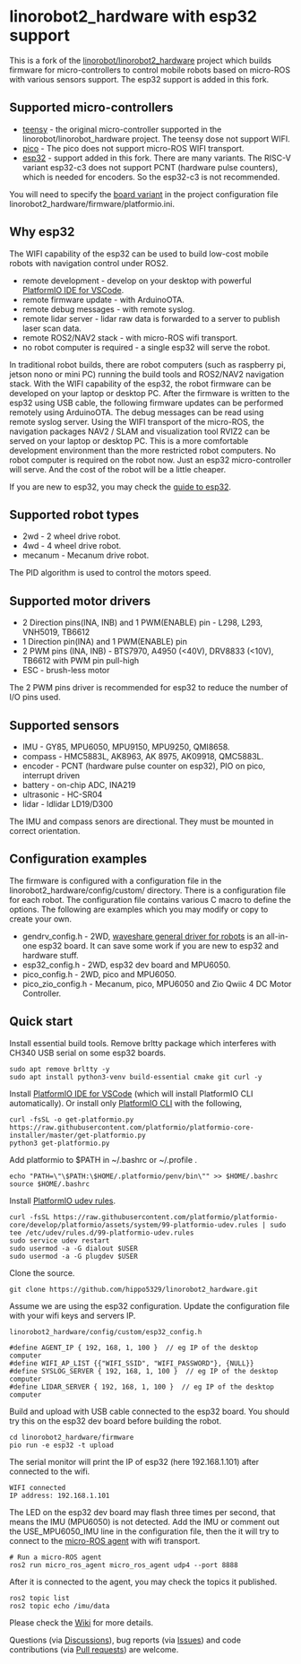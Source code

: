 # linorobot2_hardware with esp32 support

This is a fork of the [linorobot/linorobot2_hardware](https://github.com/linorobot/linorobot2_hardware) project which builds firmware for micro-controllers to control mobile robots based on micro-ROS with various sensors support. The esp32 support is added in this fork.

## Supported micro-controllers

- [teensy](https://www.pjrc.com/teensy/) - the original micro-controller supported in the linorobot/linorobot_hardware project. The teensy dose not support WIFI.
- [pico](https://www.raspberrypi.com/documentation/microcontrollers/raspberry-pi-pico.html) - The pico does not support micro-ROS WIFI transport.
- [esp32](https://en.wikipedia.org/wiki/ESP32) - support added in this fork. There are many variants. The RISC-V variant esp32-c3 does not support PCNT (hardware pulse counters), which is needed for encoders. So the esp32-c3 is not recommended.

You will need to specify the [board variant](https://docs.platformio.org/en/latest/boards/index.html#espressif-32) in the project configuration file linorobot2_hardware/firmware/platformio.ini.

## Why esp32

The WIFI capability of the esp32 can be used to build low-cost mobile robots with navigation control under ROS2.

- remote development - develop on your desktop with powerful [PlatformIO IDE for VSCode](https://platformio.org/install/ide?install=vscode).
- remote firmware update - with ArduinoOTA.
- remote debug messages - with remote syslog.
- remote lidar server - lidar raw data is forwarded to a server to publish laser scan data.
- remote ROS2/NAV2 stack - with micro-ROS wifi transport.
- no robot computer is required - a single esp32 will serve the robot.

In traditional robot builds, there are robot computers (such as raspberry pi, jetson nono or mini PC) running the build tools and ROS2/NAV2 navigation stack. With the WIFI capability of the esp32, the robot firmware can be developed on your laptop or desktop PC. After the firmware is written to the esp32 using USB cable, the following firmware updates can be performed remotely using ArduinoOTA. The debug messages can be read using remote syslog server. Using the WIFI transport of the micro-ROS, the navigation packages NAV2 / SLAM and visualization tool RVIZ2 can be served on your laptop or desktop PC. This is a more comfortable development environment than the more restricted robot computers. No robot computer is required on the robot now. Just an esp32 micro-controller will serve. And the cost of the robot will be a little cheaper.

If you are new to esp32, you may check the [guide to esp32](https://randomnerdtutorials.com/getting-started-with-esp32/).

## Supported robot types

- 2wd - 2 wheel drive robot.
- 4wd - 4 wheel drive robot.
- mecanum - Mecanum drive robot.

The PID algorithm is used to control the motors speed.

## Supported motor drivers

- 2 Direction pins(INA, INB) and 1 PWM(ENABLE) pin - L298, L293, VNH5019, TB6612
- 1 Direction pin(INA) and 1 PWM(ENABLE) pin
- 2 PWM pins (INA, INB) - BTS7970, A4950 (<40V), DRV8833 (<10V), TB6612 with PWM pin pull-high
- ESC - brush-less motor

The 2 PWM pins driver is recommended for esp32 to reduce the number of I/O pins used.

## Supported sensors

- IMU - GY85, MPU6050, MPU9150, MPU9250, QMI8658.
- compass - HMC5883L, AK8963, AK 8975, AK09918, QMC5883L.
- encoder - PCNT (hardware pulse counter on esp32), PIO on pico, interrupt driven
- battery - on-chip ADC, INA219
- ultrasonic - HC-SR04
- lidar - ldlidar LD19/D300

The IMU and compass senors are directional. They must be mounted in correct orientation.

## Configuration examples

The firmware is configured with a configuration file in the linorobot2_hardware/config/custom/ directory. There is a configuration file for each robot. The configuration file contains various C macro to define the options. The following are examples which you may modify or copy to create your own.

- gendrv_config.h - 2WD, [waveshare general driver for robots](https://www.waveshare.com/general-driver-for-robots.htm) is an all-in-one esp32 board. It can save some work if you are new to esp32 and hardware stuff.
- esp32_config.h - 2WD, esp32 dev board and MPU6050.
- pico_config.h - 2WD, pico and MPU6050.
- pico_zio_config.h - Mecanum, pico, MPU6050 and Zio Qwiic 4 DC Motor Controller.

## Quick start

Install essential build tools. Remove brltty package which interferes with CH340 USB serial on some esp32 boards.

    sudo apt remove brltty -y
    sudo apt install python3-venv build-essential cmake git curl -y

Install [PlatformIO IDE for VSCode](https://platformio.org/install/ide?install=vscode) (which will install PlatformIO CLI automatically). Or install only [PlatformIO CLI](https://docs.platformio.org/en/latest/core/installation/methods/installer-script.html#super-quick-macos-linux) with the following,

    curl -fsSL -o get-platformio.py https://raw.githubusercontent.com/platformio/platformio-core-installer/master/get-platformio.py
    python3 get-platformio.py

Add platformio to $PATH in ~/.bashrc or ~/.profile .

    echo "PATH=\"\$PATH:\$HOME/.platformio/penv/bin\"" >> $HOME/.bashrc
    source $HOME/.bashrc

Install [PlatformIO udev rules](https://docs.platformio.org/en/latest/core/installation/udev-rules.html).

    curl -fsSL https://raw.githubusercontent.com/platformio/platformio-core/develop/platformio/assets/system/99-platformio-udev.rules | sudo tee /etc/udev/rules.d/99-platformio-udev.rules
    sudo service udev restart
    sudo usermod -a -G dialout $USER
    sudo usermod -a -G plugdev $USER

Clone the source.

    git clone https://github.com/hippo5329/linorobot2_hardware.git

Assume we are using the esp32 configuration. Update the configuration file with your wifi keys and servers IP.

    linorobot2_hardware/config/custom/esp32_config.h

    #define AGENT_IP { 192, 168, 1, 100 }  // eg IP of the desktop computer
    #define WIFI_AP_LIST {{"WIFI_SSID", "WIFI_PASSWORD"}, {NULL}}
    #define SYSLOG_SERVER { 192, 168, 1, 100 }  // eg IP of the desktop computer
    #define LIDAR_SERVER { 192, 168, 1, 100 }  // eg IP of the desktop computer

Build and upload with USB cable connected to the esp32 board. You should try this on the esp32 dev board before building the robot.

    cd linorobot2_hardware/firmware
    pio run -e esp32 -t upload

The serial monitor will print the IP of esp32 (here 192.168.1.101) after connected to the wifi.

    WIFI connected
    IP address: 192.168.1.101

The LED on the esp32 dev board may flash three times per second, that means the IMU (MPU6050) is not detected.
Add the IMU or comment out the USE_MPU6050_IMU line in the configuration file, then the it will try to connect to the
[micro-ROS agent](https://github.com/micro-ROS/micro_ros_setup?tab=readme-ov-file#building-micro-ros-agent) with wifi transport.

    # Run a micro-ROS agent
    ros2 run micro_ros_agent micro_ros_agent udp4 --port 8888

After it is connected to the agent, you may check the topics it published.

    ros2 topic list
    ros2 topic echo /imu/data

Please check the [Wiki](https://github.com/hippo5329/linorobot2_hardware/wiki) for more details.

Questions (via [Discussions](https://github.com/hippo5329/linorobot2_hardware/discussions)),
bug reports (via [Issues](https://github.com/hippo5329/linorobot2_hardware/issues)) and
code contributions (via [Pull requests](https://github.com/hippo5329/linorobot2_hardware/pulls)) are welcome.
